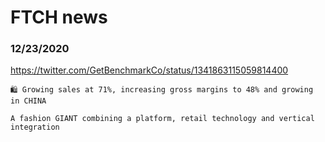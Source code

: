 # FTCH news


### 12/23/2020
https://twitter.com/GetBenchmarkCo/status/1341863115059814400
```
🛍 Growing sales at 71%, increasing gross margins to 48% and growing in CHINA

A fashion GIANT combining a platform, retail technology and vertical integration
```
